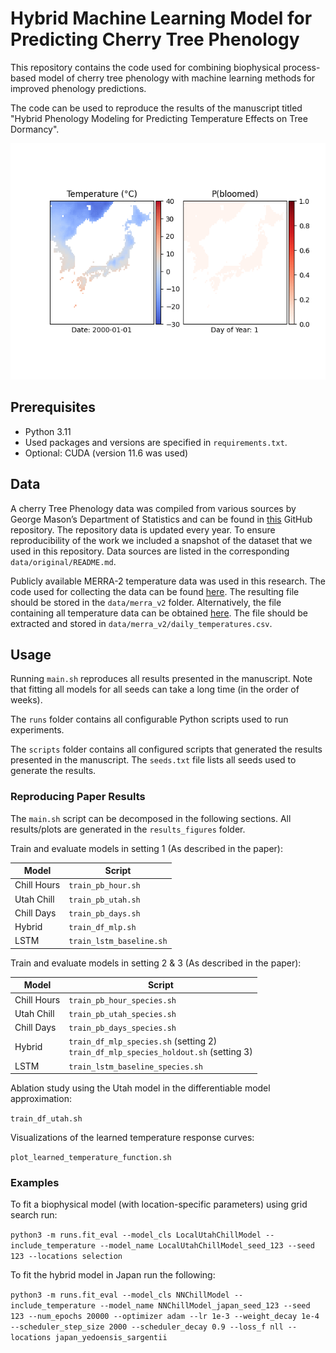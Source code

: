 
# Hybrid Machine Learning Model for Predicting Cherry Tree Phenology

This repository contains the code used for combining biophysical process-based model of cherry tree phenology with machine learning methods for improved phenology predictions.


The code can be used to reproduce the results of the manuscript titled "Hybrid Phenology Modeling for Predicting Temperature Effects on Tree Dormancy".


[//]: # (![Schematic overview of the model structure]&#40;figures/schematic_overview.png&#41;)

![Probability of cherry trees having flowered in Japan throughout the year 2000 according to our model](figures/prob_map.gif) 


## Prerequisites

- Python 3.11
- Used packages and versions are specified in `requirements.txt`.
- Optional: CUDA (version 11.6 was used)

## Data

A cherry Tree Phenology data was compiled from various sources by George Mason’s Department of Statistics and can be found in [this](https://github.com/GMU-CherryBlossomCompetition/peak-bloom-prediction) GitHub repository. 
The repository data is updated every year. To ensure reproducibility of the work we included a snapshot of the dataset that we used in this repository. Data sources are listed in the corresponding `data/original/README.md`. 

Publicly available MERRA-2 temperature data was used in this research. The code used for collecting the data can be found [here](https://github.com/ronvree/MERRA-2-Download). The resulting file should be stored in the `data/merra_v2` folder.
Alternatively, the file containing all temperature data can be obtained [here](https://zenodo.org/records/14045891). The file should be extracted and stored in `data/merra_v2/daily_temperatures.csv`.

## Usage

Running `main.sh` reproduces all results presented in the manuscript. Note that fitting all models for all seeds can take a long time (in the order of weeks).

The `runs` folder contains all configurable Python scripts used to run experiments.

The `scripts` folder contains all configured scripts that generated the results presented in the manuscript. The `seeds.txt` file lists all seeds used to generate the results.

### Reproducing Paper Results
The `main.sh` script can be decomposed in the following sections. All results/plots are generated in the `results_figures` folder.


Train and evaluate models in setting 1 (As described in the paper):

| Model       | Script           |
|-------------|------------------|
| Chill Hours | `train_pb_hour.sh` |
| Utah Chill  | `train_pb_utah.sh` |
| Chill Days  | `train_pb_days.sh` |
| Hybrid      | `train_df_mlp.sh`  |
| LSTM        |     `train_lstm_baseline.sh`             |

Train and evaluate models in setting 2 & 3 (As described in the paper):

| Model       | Script                                                                                   |
|-------------|------------------------------------------------------------------------------------------|
| Chill Hours | `train_pb_hour_species.sh`                                                               |
| Utah Chill  | `train_pb_utah_species.sh`                                                               |
| Chill Days  | `train_pb_days_species.sh`                                                               |
| Hybrid      | `train_df_mlp_species.sh` (setting 2)<br/> `train_df_mlp_species_holdout.sh` (setting 3) |
| LSTM        | `train_lstm_baseline_species.sh`                                                         |

Ablation study using the Utah model in the differentiable model approximation:

`train_df_utah.sh`

Visualizations of the learned temperature response curves:

`plot_learned_temperature_function.sh`

### Examples

To fit a biophysical model (with location-specific parameters) using grid search run:

`python3 -m runs.fit_eval --model_cls LocalUtahChillModel --include_temperature --model_name LocalUtahChillModel_seed_123 --seed 123 --locations selection`

To fit the hybrid model in Japan run the following:

`python3 -m runs.fit_eval --model_cls NNChillModel --include_temperature --model_name NNChillModel_japan_seed_123 --seed 123 --num_epochs 20000 --optimizer adam --lr 1e-3 --weight_decay 1e-4 --scheduler_step_size 2000 --scheduler_decay 0.9 --loss_f nll --locations japan_yedoensis_sargentii`


